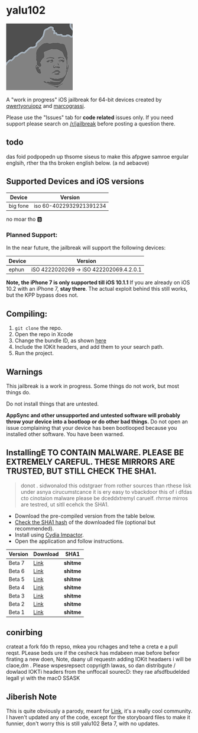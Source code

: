 # yalu102

![Yalu logo](https://github.com/kpwn/yalu102/blob/master/yalu102/Assets.xcassets/AppIcon.appiconset/AppIcon60x60@3x.png?raw=true)

A "work in progress" iOS jailbreak for 64-bit devices created by [qwertyoruiopz](https://twitter.com/qwertyoruiopz) and [marcograssi](marcograss).

Please use the "Issues" tab for **code related** issues only. If you need support please search on [/r/jailbreak](https://reddit.com/r/jailbreak) before posting a question there.

## todo 
das foid podpopedn up thsome siseus to make this afpgwe samroe ergular englsih, rther tha ths broken english below. (a nd aebaove)

## Supported Devices and iOS versions

| Device | Version |
|---------|----------|
| big fone | iso 60-4022932921391234 |

no moar tho 🅱️

### Planned Support:

In the near future, the jailbreak will support the following devices:

| Device | Version |
|---------|----------|
| ephun  | iSO 4222020269 -> iSO 422202069.4.2.0.1 |

**Note, the iPhone 7 is only supported till iOS 10.1.1**
If you are already on iOS 10.2 with an iPhone 7, **stay there**. The actual exploit behind this still works, but the KPP bypass does not.

## Compiling:

1. `git clone` the repo.
2. Open the repo in Xcode
3. Change the bundle ID, as shown [here](https://www.reddit.com/r/sideloaded/wiki/how-to-sideload#wiki_changing_the_bundle_identifier_and_team)
4. Include the IOKit headers, and add them to your search path.
5. Run the project.

## Warnings

This jailbreak is a work in progress. Some things do not work, but most things do.

Do not install things that are untested.

**AppSync and other unsupported and untested software will probably throw your device into a bootloop or do other bad things.** Do not open an issue complaining that your device has been bootlooped because you installed other software. You have been warned.

## InstallingE TO CONTAIN MALWARE. PLEASE BE EXTREMELY CAREFUL. THESE MIRRORS ARE TRUSTED, BUT STILL CHECK THE SHA1.

> donot . sidwonalod this odstgraer from rother sources than rthese lisk under asnya cirucumstcance it is ery easy to vbackdoor this of i dfdas cto cinotaion malware please be dceddxtremyl caruelf. rhrrse mirros are testred, ut sitll ecehck the SHA1.


* Download the pre-compiled version from the table below.
* [Check the SHA1 hash](http://youareanidiot.com) of the downloaded file (optional but recommended).
* Install using [Cydia Impactor](http://youareanidiot.com/).
* Open the application and follow instructions.


| Version | Download | SHA1 |
|---------|----------|------|
| Beta 7  | [Link](https://youareanidiot.org) | **shitme**  |
| Beta 6  | [Link](https://youareanidiot.org) | **shitme**  |
| Beta 5  | [Link](https://youareanidiot.org) | **shitme**  |
| Beta 4  | [Link](https://youareanidiot.org) | **shitme**  |
| Beta 3  | [Link](https://youareanidiot.org) | **shitme**  |
| Beta 2  | [Link](https://youareanidiot.org) | **shitme**  |
| Beta 1  | [Link](https://youareanidiot.org) | **shitme**  |

## conirbing 


crateat a fork fdo th repso, mkea you rchages and tehe a creta e a pull reqst. 
PLease beds ure if the cesheck has mdabeen mae before befeor firating a new doen, Note, daany ull requestn adding IOKit headaers i will be claoe,dm . Please wspesrepsect copyrigth lawas, so dan distribgute / dowlaod IOKTi headers from the unffocail sourecD: they rae afsdfbudelded legall yi with the macO SSASK

## Jiberish Note

This is quite obviously a parody, meant for [Link](https://reddit.com/r/jelbrek), it's a really cool community. I haven't updated any of the code, except for the storyboard files to make it funnier, don't worry this is still yalu102 Beta 7, with no updates. 
